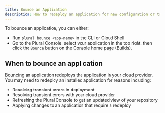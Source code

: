 ```yaml
---
title: Bounce an Application
description: How to redeploy an application for new configuration or troubleshooting.
---
```


To bounce an application, you can either:

- Run `plural bounce <app-name>` in the CLI or Cloud Shell
- Go to the Plural Console, select your application in the top right, then click the `Bounce` button on the Console home page (Builds).

## When to bounce an application

Bouncing an application redeploys the application in your cloud provider. You may need to redeploy an installed application for reasons including:

- Resolving transient errors in deployment
- Resolving transient errors with your cloud provider
- Refreshing the Plural Console to get an updated view of your repository
- Applying changes to an application that require a redeploy

